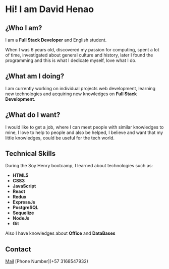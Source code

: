 # Hi! I am David Henao 
 

## ¿Who I am? 
I am a **Full Stack Developer** and English student.

When I was 6 years old, discovered my passion for computing, spent a lot of time,
investigated about general culture and history, later I found the programming and 
this is what I dedicate myself, love what I do.

## ¿What am I doing?
I am currently working on individual projects web development, learning new technologies 
and acquiring new knowledges on **Full Stack Development**.

## ¿What do I want?
I would like to get a job, where I can meet people with similar knowledges to mine, 
I love to help to people and also be helped, I believe and want that my little knowledges, could
be useful for the tech world. 

## Technical Skills
During the Soy Henry bootcamp, I learned about technologies such as:

- **HTML5**
- **CSS3**
- **JavaScript** 
- **React**
- **Redux**
- **ExpressJs**
- **PostgreSQL**
- **Sequelize**
- **NodeJs**
- **Git**

Also I have knowledges about **Office** and **DataBases**


## Contact 
[Mail](davidhenao3105@gmail.com)
[Phone Number](+57 3168547932)


